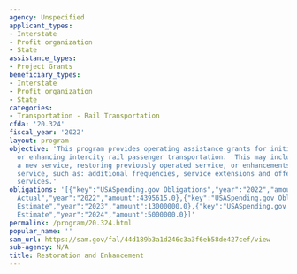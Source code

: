 ```yaml
---
agency: Unspecified
applicant_types:
- Interstate
- Profit organization
- State
assistance_types:
- Project Grants
beneficiary_types:
- Interstate
- Profit organization
- State
categories:
- Transportation - Rail Transportation
cfda: '20.324'
fiscal_year: '2022'
layout: program
objective: 'This program provides operating assistance grants for initiating, restoring,
  or enhancing intercity rail passenger transportation.  This may include establishing
  a new service, restoring previously operated service, or enhancements to current
  service, such as: additional frequencies, service extensions and offering new on-board
  services.'
obligations: '[{"key":"USASpending.gov Obligations","year":"2022","amount":4395616.0},{"key":"SAM.gov
  Actual","year":"2022","amount":4395615.0},{"key":"USASpending.gov Obligations","year":"2023","amount":0.0},{"key":"SAM.gov
  Estimate","year":"2023","amount":13000000.0},{"key":"USASpending.gov Obligations","year":"2024","amount":0.0},{"key":"SAM.gov
  Estimate","year":"2024","amount":5000000.0}]'
permalink: /program/20.324.html
popular_name: ''
sam_url: https://sam.gov/fal/44d189b3a1d246c3a3f6eb58de427cef/view
sub-agency: N/A
title: Restoration and Enhancement
---
```

